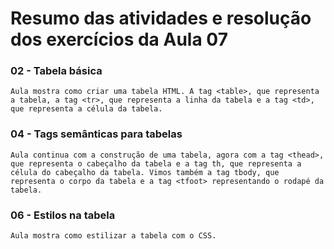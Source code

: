 # Resumo das atividades e resolução dos exercícios da Aula 07 #

### 02 - Tabela básica ###
    Aula mostra como criar uma tabela HTML. A tag <table>, que representa a tabela, a tag <tr>, que representa a linha da tabela e a tag <td>, que representa a célula da tabela.
    


### 04 - Tags semânticas para tabelas ###
    Aula continua com a construção de uma tabela, agora com a tag <thead>, que representa o cabeçalho da tabela e a tag th, que representa a célula do cabeçalho da tabela. Vimos também a tag tbody, que representa o corpo da tabela e a tag <tfoot> representando o rodapé da tabela.


### 06 - Estilos na tabela ###
    Aula mostra como estilizar a tabela com o CSS.
    